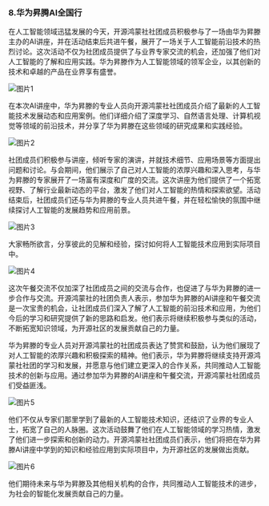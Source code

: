 ### 8.华为昇腾AI全国行 
在人工智能领域迅猛发展的今天，开源鸿蒙社社团成员积极参与了一场由华为昇滕主办的AI讲座，并在活动结束后共进午餐，展开了一场关于人工智能前沿技术的热烈讨论。这次活动不仅为社团成员提供了与业界专家交流的机会，还加强了他们对人工智能的了解和应用实践。华为昇滕作为人工智能领域的领军企业，以其创新的技术和卓越的产品在业界享有盛誉。

![图片1](./img/img8.1.jpg)

在本次AI讲座中，华为昇滕的专业人员向开源鸿蒙社社团成员介绍了最新的人工智能技术发展动态和应用案例。他们详细介绍了深度学习、自然语言处理、计算机视觉等领域的前沿技术，并分享了华为昇滕在这些领域的研究成果和实践经验。 

![图片2](./img/img8.2.jpg)

社团成员们积极参与讲座，倾听专家的演讲，并就技术细节、应用场景等方面提出问题和讨论。与会期间，他们展示了自己对人工智能的浓厚兴趣和深入思考，与华为昇滕的专家展开了一场富有深度和广度的交流。这次讲座为他们提供了一个拓宽视野、了解行业最新动态的平台，激发了他们对人工智能的热情和探索欲望。活动结束后，社团成员们还与华为昇滕的专业人员共进午餐，并在轻松愉快的氛围中继续探讨人工智能的发展趋势和应用前景。 

![图片3](./img/img8.3.jpg)

大家畅所欲言，分享彼此的见解和经验，探讨如何将人工智能技术应用到实际项目中。

![图片4](./img/img8.4.jpg)

这次午餐交流不仅加深了社团成员之间的交流与合作，也促进了与华为昇滕的进一步合作与交流。开源鸿蒙社的社团负责人表示，参加华为昇滕的AI讲座和午餐交流是一次宝贵的机会，让社团成员们深入了解了人工智能的前沿技术和应用，为他们今后的学习和研究提供了新的思路和启发。他们表示将继续积极参与类似的活动，不断拓宽知识领域，为开源社区的发展贡献自己的力量。

华为昇滕的专业人员对开源鸿蒙社的社团成员表达了赞赏和鼓励，认为他们展现了对人工智能的浓厚兴趣和积极探索的精神。他们表示，华为昇滕将继续支持开源鸿蒙社社团的学习和发展，并愿意与他们建立更深入的合作关系，共同推动人工智能技术的创新与应用。通过参加华为昇滕的AI讲座和午餐交流，开源鸿蒙社社团成员们受益匪浅。  

![图片5](./img/img8.5.jpg)

他们不仅从专家们那里学到了最新的人工智能技术知识，还结识了业界的专业人士，拓宽了自己的人脉圈。这次活动鼓舞了他们在人工智能领域的学习热情，激发了他们进一步探索和创新的动力。开源鸿蒙社社团成员们表示，他们将把在华为昇滕AI讲座中学到的知识和经验应用到实际项目中，为开源社区的发展做出贡献。

![图片6](./img/img8.6.jpg)  

他们期待未来与华为昇滕及其他相关机构的合作，共同推动人工智能技术的进步，为社会的智能化发展贡献自己的力量。